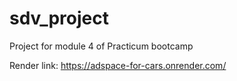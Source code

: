 # sdv_project
Project for module 4 of Practicum bootcamp

Render link:
https://adspace-for-cars.onrender.com/
